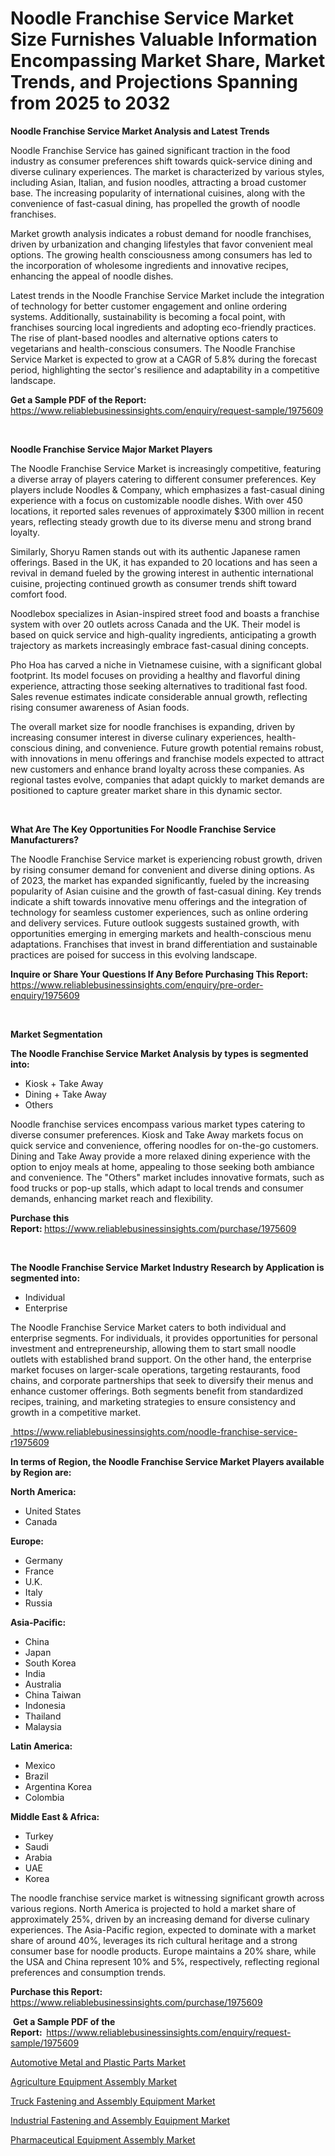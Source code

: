 <p><h1>Noodle Franchise Service Market Size Furnishes Valuable Information Encompassing Market Share, Market Trends, and Projections Spanning from 2025 to 2032</h1></p><p><strong>Noodle Franchise Service Market Analysis and Latest Trends</strong></p>
<p><p>Noodle Franchise Service has gained significant traction in the food industry as consumer preferences shift towards quick-service dining and diverse culinary experiences. The market is characterized by various styles, including Asian, Italian, and fusion noodles, attracting a broad customer base. The increasing popularity of international cuisines, along with the convenience of fast-casual dining, has propelled the growth of noodle franchises.</p><p>Market growth analysis indicates a robust demand for noodle franchises, driven by urbanization and changing lifestyles that favor convenient meal options. The growing health consciousness among consumers has led to the incorporation of wholesome ingredients and innovative recipes, enhancing the appeal of noodle dishes.</p><p>Latest trends in the Noodle Franchise Service Market include the integration of technology for better customer engagement and online ordering systems. Additionally, sustainability is becoming a focal point, with franchises sourcing local ingredients and adopting eco-friendly practices. The rise of plant-based noodles and alternative options caters to vegetarians and health-conscious consumers. The Noodle Franchise Service Market is expected to grow at a CAGR of 5.8% during the forecast period, highlighting the sector's resilience and adaptability in a competitive landscape.</p></p>
<p><strong>Get a Sample PDF of the Report:&nbsp;</strong> <a href="https://www.reliablebusinessinsights.com/enquiry/request-sample/1975609?utm_campaign=1091&utm_medium=2&utm_source=Github&utm_content=ia&utm_term=11032025&utm_id=noodle-franchise-service">https://www.reliablebusinessinsights.com/enquiry/request-sample/1975609</a></p>
<p>&nbsp;</p>
<p><strong>Noodle Franchise Service Major Market Players</strong></p>
<p><p>The Noodle Franchise Service Market is increasingly competitive, featuring a diverse array of players catering to different consumer preferences. Key players include Noodles & Company, which emphasizes a fast-casual dining experience with a focus on customizable noodle dishes. With over 450 locations, it reported sales revenues of approximately $300 million in recent years, reflecting steady growth due to its diverse menu and strong brand loyalty.</p><p>Similarly, Shoryu Ramen stands out with its authentic Japanese ramen offerings. Based in the UK, it has expanded to 20 locations and has seen a revival in demand fueled by the growing interest in authentic international cuisine, projecting continued growth as consumer trends shift toward comfort food. </p><p>Noodlebox specializes in Asian-inspired street food and boasts a franchise system with over 20 outlets across Canada and the UK. Their model is based on quick service and high-quality ingredients, anticipating a growth trajectory as markets increasingly embrace fast-casual dining concepts.</p><p>Pho Hoa has carved a niche in Vietnamese cuisine, with a significant global footprint. Its model focuses on providing a healthy and flavorful dining experience, attracting those seeking alternatives to traditional fast food. Sales revenue estimates indicate considerable annual growth, reflecting rising consumer awareness of Asian foods.</p><p>The overall market size for noodle franchises is expanding, driven by increasing consumer interest in diverse culinary experiences, health-conscious dining, and convenience. Future growth potential remains robust, with innovations in menu offerings and franchise models expected to attract new customers and enhance brand loyalty across these companies. As regional tastes evolve, companies that adapt quickly to market demands are positioned to capture greater market share in this dynamic sector.</p></p>
<p>&nbsp;</p>
<p><strong>What Are The Key Opportunities For Noodle Franchise Service Manufacturers?</strong></p>
<p><p>The Noodle Franchise Service market is experiencing robust growth, driven by rising consumer demand for convenient and diverse dining options. As of 2023, the market has expanded significantly, fueled by the increasing popularity of Asian cuisine and the growth of fast-casual dining. Key trends indicate a shift towards innovative menu offerings and the integration of technology for seamless customer experiences, such as online ordering and delivery services. Future outlook suggests sustained growth, with opportunities emerging in emerging markets and health-conscious menu adaptations. Franchises that invest in brand differentiation and sustainable practices are poised for success in this evolving landscape.</p></p>
<p><strong>Inquire or Share Your Questions If Any Before Purchasing This Report:</strong> <a href="https://www.reliablebusinessinsights.com/enquiry/pre-order-enquiry/1975609?utm_campaign=1091&utm_medium=2&utm_source=Github&utm_content=ia&utm_term=11032025&utm_id=noodle-franchise-service">https://www.reliablebusinessinsights.com/enquiry/pre-order-enquiry/1975609</a></p>
<p>&nbsp;</p>
<p><strong>Market Segmentation</strong></p>
<p><strong>The Noodle Franchise Service Market Analysis by types is segmented into:</strong></p>
<p><ul><li>Kiosk + Take Away</li><li>Dining + Take Away</li><li>Others</li></ul></p>
<p><p>Noodle franchise services encompass various market types catering to diverse consumer preferences. Kiosk and Take Away markets focus on quick service and convenience, offering noodles for on-the-go customers. Dining and Take Away provide a more relaxed dining experience with the option to enjoy meals at home, appealing to those seeking both ambiance and convenience. The "Others" market includes innovative formats, such as food trucks or pop-up stalls, which adapt to local trends and consumer demands, enhancing market reach and flexibility.</p></p>
<p><strong>Purchase this Report:&nbsp;</strong><a href="https://www.reliablebusinessinsights.com/purchase/1975609?utm_campaign=1091&utm_medium=2&utm_source=Github&utm_content=ia&utm_term=11032025&utm_id=noodle-franchise-service">https://www.reliablebusinessinsights.com/purchase/1975609</a></p>
<p>&nbsp;</p>
<p><strong>The Noodle Franchise Service Market Industry Research by Application is segmented into:</strong></p>
<p><ul><li>Individual</li><li>Enterprise</li></ul></p>
<p><p>The Noodle Franchise Service Market caters to both individual and enterprise segments. For individuals, it provides opportunities for personal investment and entrepreneurship, allowing them to start small noodle outlets with established brand support. On the other hand, the enterprise market focuses on larger-scale operations, targeting restaurants, food chains, and corporate partnerships that seek to diversify their menus and enhance customer offerings. Both segments benefit from standardized recipes, training, and marketing strategies to ensure consistency and growth in a competitive market.</p></p>
<p><a href="https://www.reliablebusinessinsights.com/noodle-franchise-service-r1975609?utm_campaign=1091&utm_medium=2&utm_source=Github&utm_content=ia&utm_term=11032025&utm_id=noodle-franchise-service">&nbsp;https://www.reliablebusinessinsights.com/noodle-franchise-service-r1975609</a></p>
<p><strong>In terms of Region, the Noodle Franchise Service Market Players available by Region are:</strong></p>
<p>
    <p> <strong> North America: </strong>
        <ul>
            <li>United States</li>
            <li>Canada</li>
        </ul>
        </p> 
    <p> <strong> Europe: </strong>
        <ul>
            <li>Germany</li>
            <li>France</li>
            <li>U.K.</li>
            <li>Italy</li>
            <li>Russia</li>
        </ul>
        </p> 
    <p> <strong> Asia-Pacific: </strong>
        <ul>
            <li>China</li>
            <li>Japan</li>
            <li>South Korea</li>
            <li>India</li>
            <li>Australia</li>
            <li>China Taiwan</li>
            <li>Indonesia</li>
            <li>Thailand</li>
            <li>Malaysia</li>
        </ul>
        </p> 
    <p> <strong> Latin America: </strong>
        <ul>
            <li>Mexico</li>
            <li>Brazil</li>
            <li>Argentina Korea</li>
            <li>Colombia</li>
        </ul>
        </p> 
    <p> <strong> Middle East & Africa: </strong>
        <ul>
            <li>Turkey</li>
            <li>Saudi</li>
            <li>Arabia</li>
            <li>UAE</li>
            <li>Korea</li>
        </ul>
    </p>
    </p>
<p><p>The noodle franchise service market is witnessing significant growth across various regions. North America is projected to hold a market share of approximately 25%, driven by an increasing demand for diverse culinary experiences. The Asia-Pacific region, expected to dominate with a market share of around 40%, leverages its rich cultural heritage and a strong consumer base for noodle products. Europe maintains a 20% share, while the USA and China represent 10% and 5%, respectively, reflecting regional preferences and consumption trends.</p></p>
<p><strong>Purchase this Report: </strong><a href="https://www.reliablebusinessinsights.com/purchase/1975609?utm_campaign=1091&utm_medium=2&utm_source=Github&utm_content=ia&utm_term=11032025&utm_id=noodle-franchise-service">https://www.reliablebusinessinsights.com/purchase/1975609</a></p>
<p>&nbsp;<strong>Get a Sample PDF of the Report:&nbsp;&nbsp;</strong><a href="https://www.reliablebusinessinsights.com/enquiry/request-sample/1975609?utm_campaign=1091&utm_medium=2&utm_source=Github&utm_content=ia&utm_term=11032025&utm_id=noodle-franchise-service">https://www.reliablebusinessinsights.com/enquiry/request-sample/1975609</a></p>
<p><strong></strong></p>
<p><p><a href="https://github.com/haimamuirev8/Market-Research-Report-List-1/blob/main/automotive-metal-and-plastic-parts-market.md?utm_campaign=1091&utm_medium=2&utm_source=Github&utm_content=ia&utm_term=11032025&utm_id=noodle-franchise-service">Automotive Metal and Plastic Parts Market</a></p><p><a href="https://github.com/daemluari/Market-Research-Report-List-1/blob/main/agriculture-equipment-assembly-market.md?utm_campaign=1091&utm_medium=2&utm_source=Github&utm_content=ia&utm_term=11032025&utm_id=noodle-franchise-service">Agriculture Equipment Assembly Market</a></p><p><a href="https://github.com/naulasulakr0/Market-Research-Report-List-1/blob/main/truck-fastening-and-assembly-equipment-market.md?utm_campaign=1091&utm_medium=2&utm_source=Github&utm_content=ia&utm_term=11032025&utm_id=noodle-franchise-service">Truck Fastening and Assembly Equipment Market</a></p><p><a href="https://github.com/giardafshaxb/Market-Research-Report-List-1/blob/main/industrial-fastening-and-assembly-equipment-market.md?utm_campaign=1091&utm_medium=2&utm_source=Github&utm_content=ia&utm_term=11032025&utm_id=noodle-franchise-service">Industrial Fastening and Assembly Equipment Market</a></p><p><a href="https://github.com/iquiseeboli/Market-Research-Report-List-1/blob/main/pharmaceutical-equipment-assembly-market.md?utm_campaign=1091&utm_medium=2&utm_source=Github&utm_content=ia&utm_term=11032025&utm_id=noodle-franchise-service">Pharmaceutical Equipment Assembly Market</a></p></p>
